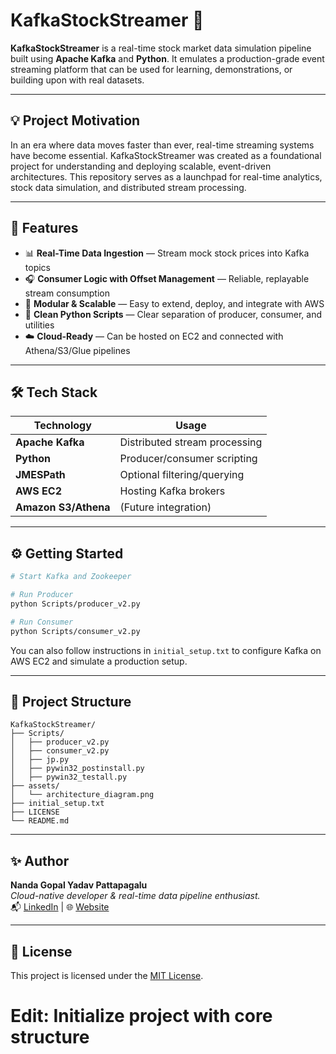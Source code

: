 # KafkaStockStreamer 🚀


**KafkaStockStreamer** is a real-time stock market data simulation pipeline built using **Apache Kafka** and **Python**. It emulates a production-grade event streaming platform that can be used for learning, demonstrations, or building upon with real datasets.

---

## 💡 Project Motivation

In an era where data moves faster than ever, real-time streaming systems have become essential. KafkaStockStreamer was created as a foundational project for understanding and deploying scalable, event-driven architectures. This repository serves as a launchpad for real-time analytics, stock data simulation, and distributed stream processing.

---

## 🔧 Features

- 📊 **Real-Time Data Ingestion** — Stream mock stock prices into Kafka topics
- 🎧 **Consumer Logic with Offset Management** — Reliable, replayable stream consumption
- 🧱 **Modular & Scalable** — Easy to extend, deploy, and integrate with AWS
- 📜 **Clean Python Scripts** — Clear separation of producer, consumer, and utilities
- ☁️ **Cloud-Ready** — Can be hosted on EC2 and connected with Athena/S3/Glue pipelines

---

## 🛠️ Tech Stack

| Technology    | Usage                         |
|---------------|-------------------------------|
| **Apache Kafka** | Distributed stream processing |
| **Python**       | Producer/consumer scripting   |
| **JMESPath**     | Optional filtering/querying   |
| **AWS EC2**      | Hosting Kafka brokers         |
| **Amazon S3/Athena** | (Future integration)      |

---

## ⚙️ Getting Started

```bash
# Start Kafka and Zookeeper

# Run Producer
python Scripts/producer_v2.py

# Run Consumer
python Scripts/consumer_v2.py
```

You can also follow instructions in `initial_setup.txt` to configure Kafka on AWS EC2 and simulate a production setup.

---

## 📁 Project Structure

```
KafkaStockStreamer/
├── Scripts/
│   ├── producer_v2.py
│   ├── consumer_v2.py
│   ├── jp.py
│   ├── pywin32_postinstall.py
│   ├── pywin32_testall.py
├── assets/
│   └── architecture_diagram.png
├── initial_setup.txt
├── LICENSE
└── README.md
```

---

## ✨ Author

**Nanda Gopal Yadav Pattapagalu**  
*Cloud-native developer & real-time data pipeline enthusiast.*  
📬 [LinkedIn](https://www.linkedin.com/in/nanda-gopal-yadav-pattapagalu/) | 🌐 [Website](https://nandagopalyadav.github.io/#)

---

## 📄 License

This project is licensed under the [MIT License](LICENSE).

# Edit: Initialize project with core structure
